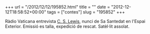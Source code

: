 +++
url = "/2012/12/12/195852.html"
title = ""
date = "2012-12-12T18:58:52+00:00"
tags = ["contes"]
slug = "195852"
+++

Ràdio Vaticana entrevista [C. S. Lewis](http://en.wikipedia.org/wiki/C._S._Lewis), nunci de Sa Santedat en l'Espai Exterior. Emissió es talla, expedició de rescat. Satèl·lit assolat.
